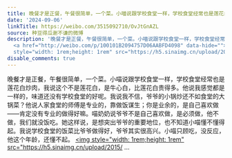 ```yaml
---
title: 晚餐才是正餐，午餐很简单，一个菜。小喵说跟学校食堂一样，学校食堂经常也是莲花白炒肉，我说这个不是莲花白，是牛心白，比莲花白贵得多。他说我感觉都是一样的...
date: '2024-09-06'
linkTitle: https://weibo.com/3515092710/OvJtGnAZL
source: 种豆得瓜谢不谦的微博
description: '晚餐才是正餐，午餐很简单，一个菜。小喵说跟学校食堂一样，学校食堂经常也是莲花白炒肉，我说这个不是莲花白，是牛心白，比莲花白贵得多。他说我感觉都是一样的，味道还没有学校食堂的好呢。我说我不信，爷爷的小锅炒还不如食堂的大锅菜？他说人家食堂的师傅是专业的，靠做饭谋生；你是业余的，是自己喜欢做——肯定没有专业的做得好嘛。喵奶奶说爷爷不是自己喜欢做，是必须做，他不做，我们就没饭吃。她这样说，是想突出爷爷的重要地位，也不知道小喵懂不懂得起。我说学校食堂的饭菜比爷爷做得好，爷爷其实很高兴。小喵只顾吃，没反应，他这个年龄，还懂不起。
  <a href="http://weibo.com/p/100101B2094757D06AABFD4098" data-hide=""><span class="url-icon"><img
  style="width: 1rem;height: 1rem" src="https://h5.sinaimg.cn/upload/2015/ ...'
disable_comments: true
---
```

晚餐才是正餐，午餐很简单，一个菜。小喵说跟学校食堂一样，学校食堂经常也是莲花白炒肉，我说这个不是莲花白，是牛心白，比莲花白贵得多。他说我感觉都是一样的，味道还没有学校食堂的好呢。我说我不信，爷爷的小锅炒还不如食堂的大锅菜？他说人家食堂的师傅是专业的，靠做饭谋生；你是业余的，是自己喜欢做——肯定没有专业的做得好嘛。喵奶奶说爷爷不是自己喜欢做，是必须做，他不做，我们就没饭吃。她这样说，是想突出爷爷的重要地位，也不知道小喵懂不懂得起。我说学校食堂的饭菜比爷爷做得好，爷爷其实很高兴。小喵只顾吃，没反应，他这个年龄，还懂不起。 <a href="http://weibo.com/p/100101B2094757D06AABFD4098" data-hide=""><span class="url-icon"><img style="width: 1rem;height: 1rem" src="https://h5.sinaimg.cn/upload/2015/ ...